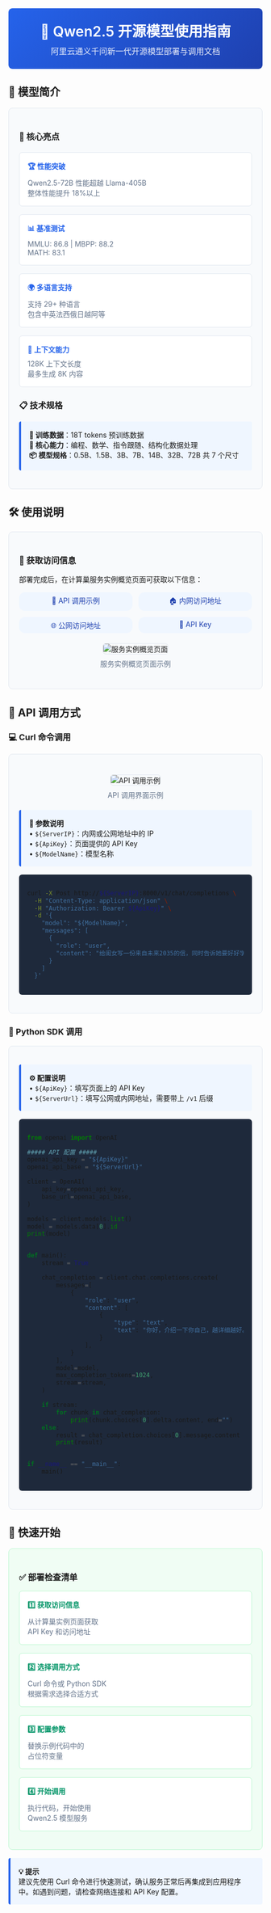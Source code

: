 <div style="background: linear-gradient(135deg, #2563eb, #1e40af); padding: 24px; border-radius: 8px; color: white; text-align: center; margin-bottom: 24px;">
  <h1 style="margin: 0; font-size: 28px; font-weight: 600;">🚀 Qwen2.5 开源模型使用指南</h1>
  <p style="margin: 8px 0 0 0; opacity: 0.9; font-size: 16px;">阿里云通义千问新一代开源模型部署与调用文档</p>
</div>

## 📖 模型简介

<div style="background: #f8fafc; border: 1px solid #e2e8f0; border-radius: 8px; padding: 20px; margin: 16px 0;">

### 🎯 核心亮点

<div style="display: grid; grid-template-columns: repeat(auto-fit, minmax(250px, 1fr)); gap: 16px; margin: 20px 0;">

<div style="background: white; border: 1px solid #e2e8f0; border-radius: 6px; padding: 16px;">
  <div style="color: #2563eb; font-weight: 600; margin-bottom: 8px;">🏆 性能突破</div>
  <div style="color: #64748b; font-size: 14px;">Qwen2.5-72B 性能超越 Llama-405B<br>整体性能提升 18%以上</div>
</div>

<div style="background: white; border: 1px solid #e2e8f0; border-radius: 6px; padding: 16px;">
  <div style="color: #2563eb; font-weight: 600; margin-bottom: 8px;">📊 基准测试</div>
  <div style="color: #64748b; font-size: 14px;">MMLU: 86.8 | MBPP: 88.2<br>MATH: 83.1</div>
</div>

<div style="background: white; border: 1px solid #e2e8f0; border-radius: 6px; padding: 16px;">
  <div style="color: #2563eb; font-weight: 600; margin-bottom: 8px;">🌍 多语言支持</div>
  <div style="color: #64748b; font-size: 14px;">支持 29+ 种语言<br>包含中英法西俄日越阿等</div>
</div>

<div style="background: white; border: 1px solid #e2e8f0; border-radius: 6px; padding: 16px;">
  <div style="color: #2563eb; font-weight: 600; margin-bottom: 8px;">📝 上下文能力</div>
  <div style="color: #64748b; font-size: 14px;">128K 上下文长度<br>最多生成 8K 内容</div>
</div>

</div>

### 📋 技术规格

<div style="background: #eff6ff; border-left: 4px solid #2563eb; padding: 16px; margin: 16px 0; border-radius: 4px;">
  <strong>🔧 训练数据</strong>：18T tokens 预训练数据<br>
  <strong>🎯 核心能力</strong>：编程、数学、指令跟随、结构化数据处理<br>
  <strong>📦 模型规格</strong>：0.5B、1.5B、3B、7B、14B、32B、72B 共 7 个尺寸
</div>

</div>

## 🛠️ 使用说明

<div style="background: #f8fafc; border: 1px solid #e2e8f0; border-radius: 8px; padding: 20px; margin: 16px 0;">

### 📍 获取访问信息

部署完成后，在计算巢服务实例概览页面可获取以下信息：

<div style="display: grid; grid-template-columns: repeat(auto-fit, minmax(200px, 1fr)); gap: 12px; margin: 16px 0;">
  <span style="background: #eff6ff; color: #1e40af; padding: 6px 12px; border-radius: 12px; font-size: 14px; text-align: center;">🔗 API 调用示例</span>
  <span style="background: #eff6ff; color: #1e40af; padding: 6px 12px; border-radius: 12px; font-size: 14px; text-align: center;">🏠 内网访问地址</span>
  <span style="background: #eff6ff; color: #1e40af; padding: 6px 12px; border-radius: 12px; font-size: 14px; text-align: center;">🌐 公网访问地址</span>
  <span style="background: #eff6ff; color: #1e40af; padding: 6px 12px; border-radius: 12px; font-size: 14px; text-align: center;">🔑 API Key</span>
</div>

<div style="text-align: center; margin: 20px 0;">
  <img src="../image-cn/img-llm-use-desc.png" alt="服务实例概览页面" style="max-width: 100%; border-radius: 6px; border: 1px solid #e2e8f0;">
  <p style="margin-top: 8px; color: #64748b; font-size: 14px;">服务实例概览页面示例</p>
</div>

</div>

## 🔌 API 调用方式

### 💻 Curl 命令调用

<div style="background: #f8fafc; border: 1px solid #e2e8f0; border-radius: 8px; padding: 20px; margin: 16px 0;">

<div style="text-align: center; margin: 20px 0;">
  <img src="../image-cn/img-api-call.png" alt="API 调用示例" style="max-width: 100%; border-radius: 6px; border: 1px solid #e2e8f0;">
  <p style="margin-top: 8px; color: #64748b; font-size: 14px;">API 调用界面示例</p>
</div>

<div style="background: #eff6ff; border-left: 4px solid #2563eb; padding: 16px; margin: 16px 0; border-radius: 4px;">
  <strong>📝 参数说明</strong><br>
  • <code>${ServerIP}</code>：内网或公网地址中的 IP<br>
  • <code>${ApiKey}</code>：页面提供的 API Key<br>
  • <code>${ModelName}</code>：模型名称
</div>

<div style="background: #1e293b; border-radius: 6px; padding: 16px; margin: 16px 0;">

```bash
curl -X Post http://${ServerIP}:8000/v1/chat/completions \
  -H "Content-Type: application/json" \
  -H "Authorization: Bearer ${ApiKey}" \
  -d '{
    "model": "${ModelName}",
    "messages": [
      {
        "role": "user",
        "content": "给闺女写一份来自未来2035的信，同时告诉她要好好学习科技，做科技的主人，推动科技，经济发展；她现在是3年级"
      }
    ]
  }'
```

</div>

</div>

### 🐍 Python SDK 调用

<div style="background: #f8fafc; border: 1px solid #e2e8f0; border-radius: 8px; padding: 20px; margin: 16px 0;">

<div style="background: #eff6ff; border-left: 4px solid #2563eb; padding: 16px; margin: 16px 0; border-radius: 4px;">
  <strong>⚙️ 配置说明</strong><br>
  • <code>${ApiKey}</code>：填写页面上的 API Key<br>
  • <code>${ServerUrl}</code>：填写公网或内网地址，需要带上 <code>/v1</code> 后缀
</div>

<div style="background: #1e293b; border-radius: 6px; padding: 16px; margin: 16px 0;">

```python
from openai import OpenAI

##### API 配置 #####
openai_api_key = "${ApiKey}"
openai_api_base = "${ServerUrl}"

client = OpenAI(
    api_key=openai_api_key,
    base_url=openai_api_base,
)

models = client.models.list()
model = models.data[0].id
print(model)


def main():
    stream = True

    chat_completion = client.chat.completions.create(
        messages=[
            {
                "role": "user",
                "content": [
                    {
                        "type": "text",
                        "text": "你好，介绍一下你自己，越详细越好。",
                    }
                ],
            }
        ],
        model=model,
        max_completion_tokens=1024,
        stream=stream,
    )

    if stream:
        for chunk in chat_completion:
            print(chunk.choices[0].delta.content, end="")
    else:
        result = chat_completion.choices[0].message.content
        print(result)


if __name__ == "__main__":
    main()
```

</div>

</div>

## 🎯 快速开始

<div style="background: #f0fdf4; border: 1px solid #bbf7d0; border-radius: 8px; padding: 20px; margin: 16px 0;">

### ✅ 部署检查清单

<div style="display: grid; grid-template-columns: repeat(auto-fit, minmax(250px, 1fr)); gap: 16px; margin: 16px 0;">

<div style="background: white; border: 1px solid #bbf7d0; border-radius: 6px; padding: 16px;">
  <div style="color: #059669; font-weight: 600; margin-bottom: 8px;">1️⃣ 获取访问信息</div>
  <div style="color: #64748b; font-size: 14px;">从计算巢实例页面获取<br>API Key 和访问地址</div>
</div>

<div style="background: white; border: 1px solid #bbf7d0; border-radius: 6px; padding: 16px;">
  <div style="color: #059669; font-weight: 600; margin-bottom: 8px;">2️⃣ 选择调用方式</div>
  <div style="color: #64748b; font-size: 14px;">Curl 命令或 Python SDK<br>根据需求选择合适方式</div>
</div>

<div style="background: white; border: 1px solid #bbf7d0; border-radius: 6px; padding: 16px;">
  <div style="color: #059669; font-weight: 600; margin-bottom: 8px;">3️⃣ 配置参数</div>
  <div style="color: #64748b; font-size: 14px;">替换示例代码中的<br>占位符变量</div>
</div>

<div style="background: white; border: 1px solid #bbf7d0; border-radius: 6px; padding: 16px;">
  <div style="color: #059669; font-weight: 600; margin-bottom: 8px;">4️⃣ 开始调用</div>
  <div style="color: #64748b; font-size: 14px;">执行代码，开始使用<br>Qwen2.5 模型服务</div>
</div>

</div>

</div>

<div style="background: #eff6ff; border-left: 4px solid #2563eb; padding: 16px; margin: 16px 0; border-radius: 4px;">
  <strong>💡 提示</strong><br>
  建议先使用 Curl 命令进行快速测试，确认服务正常后再集成到应用程序中。如遇到问题，请检查网络连接和 API Key 配置。
</div>